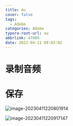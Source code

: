 ```yaml
---
title: Au
cover: false
tags:
  - Adobe
categories: Adobe
typora-root-url: au
abbrlink: 47089
date: 2022-04-11 09:03:02
---
```




# 录制音频





# 保存

![image-20230411220801914](image-20230411220801914.png)

![image-20230411220917147](image-20230411220917147.png)

